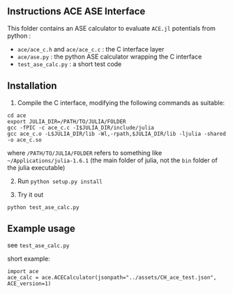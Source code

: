 ## Instructions ACE ASE Interface 

This folder contains an ASE calculator to evaluate `ACE.jl` potentials from python : 
* `ace/ace_c.h` and `ace/ace_c.c` : the C interface layer 
* `ace/ase.py` : the python ASE calculator wrapping the C interface 
* `test_ase_calc.py` : a short test code

## Installation 

1. Compile the C interface, modifying the following commands as suitable: 
```
cd ace
export JULIA_DIR=/PATH/TO/JULIA/FOLDER
gcc -fPIC -c ace_c.c -I$JULIA_DIR/include/julia 
gcc ace_c.o -L$JULIA_DIR/lib -Wl,-rpath,$JULIA_DIR/lib -ljulia -shared -o ace_c.so
```
where `/PATH/TO/JULIA/FOLDER` refers to something like `~/Applications/julia-1.6.1` (the main folder of julia, not the `bin` folder of the julia executable)

2. Run `python setup.py install`

3. Try it out
```
python test_ase_calc.py
```


## Example usage
see `test_ase_calc.py`

short example:
```
import ace
ace_calc = ace.ACECalculator(jsonpath="../assets/CH_ace_test.json", ACE_version=1)
```
